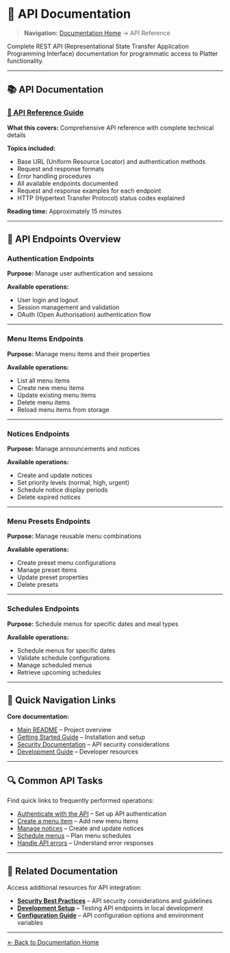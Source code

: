 # 📡 API Documentation

> **Navigation:** [Documentation Home](../README.md) → API Reference

Complete REST API (Representational State Transfer Application Programming Interface) documentation for programmatic access to Platter functionality.

---

## 📚 API Documentation

### [📖 API Reference Guide](reference.md)

**What this covers:** Comprehensive API reference with complete technical details

**Topics included:**
- Base URL (Uniform Resource Locator) and authentication methods
- Request and response formats
- Error handling procedures
- All available endpoints documented
- Request and response examples for each endpoint
- HTTP (Hypertext Transfer Protocol) status codes explained

**Reading time:** Approximately 15 minutes

---

## 🔗 API Endpoints Overview

### Authentication Endpoints

**Purpose:** Manage user authentication and sessions

**Available operations:**
- User login and logout
- Session management and validation
- OAuth (Open Authorisation) authentication flow

---

### Menu Items Endpoints

**Purpose:** Manage menu items and their properties

**Available operations:**
- List all menu items
- Create new menu items
- Update existing menu items
- Delete menu items
- Reload menu items from storage

---

### Notices Endpoints

**Purpose:** Manage announcements and notices

**Available operations:**
- Create and update notices
- Set priority levels (normal, high, urgent)
- Schedule notice display periods
- Delete expired notices

---

### Menu Presets Endpoints

**Purpose:** Manage reusable menu combinations

**Available operations:**
- Create preset menu configurations
- Manage preset items
- Update preset properties
- Delete presets

---

### Schedules Endpoints

**Purpose:** Schedule menus for specific dates and meal types

**Available operations:**
- Schedule menus for specific dates
- Validate schedule configurations
- Manage scheduled menus
- Retrieve upcoming schedules

---

## 🎯 Quick Navigation Links

**Core documentation:**
- [Main README](../../README.md) – Project overview
- [Getting Started Guide](../guides/getting-started.md) – Installation and setup
- [Security Documentation](../architecture/security.md) – API security considerations
- [Development Guide](../development/README.md) – Developer resources

---

## 🔍 Common API Tasks

Find quick links to frequently performed operations:

- [Authenticate with the API](reference.md#authentication) – Set up API authentication
- [Create a menu item](reference.md#create-menu-item) – Add new menu items
- [Manage notices](reference.md#notices) – Create and update notices
- [Schedule menus](reference.md#schedules) – Plan menu schedules
- [Handle API errors](reference.md#error-handling) – Understand error responses

---

## 📖 Related Documentation

Access additional resources for API integration:

- **[Security Best Practices](../architecture/security.md)** – API security considerations and guidelines
- **[Development Setup](../development/setup.md)** – Testing API endpoints in local development
- **[Configuration Guide](../guides/configuration.md)** – API configuration options and environment variables

---

[← Back to Documentation Home](../README.md)